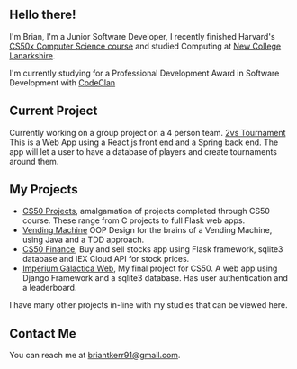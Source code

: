 ## Hello there!

I'm Brian, I'm a Junior Software Developer, I recently finished Harvard's [CS50x Computer Science course](https://certificates.cs50.io/bac5263f-dd0f-4d61-8e47-0624fe22007e.png?size=A4) and studied Computing at [New College Lanarkshire](https://www.nclanarkshire.ac.uk/).

I'm currently studying for a Professional Development Award in Software Development with [CodeClan](https://codeclan.com/)

## Current Project
Currently working on a group project on a 4 person team. [2vs Tournament](https://github.com/SkyeEli/2vs-Tournament) This is a Web App using a React.js front end and a Spring back end. The app will let a user to have a database of players and create tournaments around them.

## My Projects

* [CS50 Projects](https://github.com/SkyeEli/CS50), amalgamation of projects completed through CS50 course. These range from C projects to full Flask web apps.
* [Vending Machine](https://github.com/SkyeEli/VendingMachine) OOP Design for the brains of a Vending Machine, using Java and a TDD approach.
* [CS50 Finance](https://youtu.be/3W1bfw5wBNM), Buy and sell stocks app using Flask framework, sqlite3 database and IEX Cloud API for stock prices.
* [Imperium Galactica Web](https://youtu.be/ztcza52SVbA), My final project for CS50. A web app using Django Framework and a sqlite3 database. Has user authentication and a leaderboard.
 
I have many other projects in-line with my studies that can be viewed here.

## Contact Me

You can reach me at <briantkerr91@gmail.com>.

<!--
**SkyeEli/SkyeEli** is a ✨ _special_ ✨ repository because its `README.md` (this file) appears on your GitHub profile.

Here are some ideas to get you started:

- 🔭 I’m currently working on ...
- 🌱 I’m currently learning ...
- 👯 I’m looking to collaborate on ...
- 🤔 I’m looking for help with ...
- 💬 Ask me about ...
- 📫 How to reach me: ...
- 😄 Pronouns: ...
- ⚡ Fun fact: ...
-->
